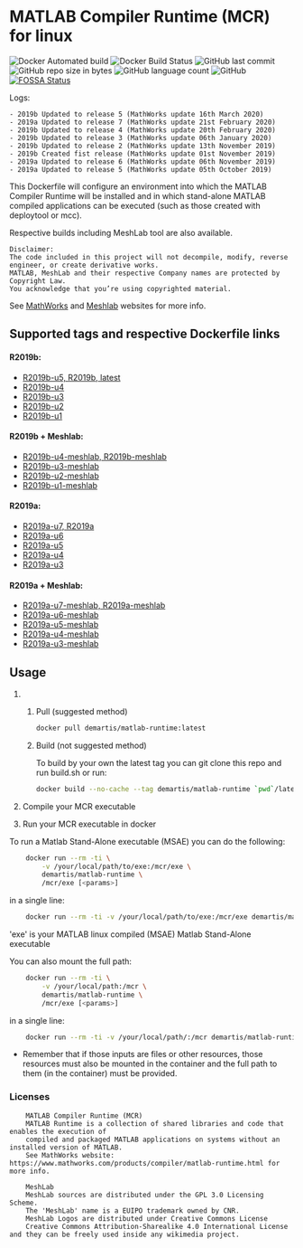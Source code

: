 MATLAB Compiler Runtime (MCR) for linux
=======================================

![Docker Automated build](https://img.shields.io/docker/cloud/automated/demartis/matlab-runtime)
![Docker Build Status](https://img.shields.io/docker/cloud/build/demartis/matlab-runtime)
![GitHub last commit](https://img.shields.io/github/last-commit/demartis/matlab_runtime_docker.svg)
![GitHub repo size in bytes](https://img.shields.io/github/repo-size/demartis/matlab_runtime_docker.svg)
![GitHub language count](https://img.shields.io/github/languages/count/demartis/matlab_runtime_docker.svg)
![GitHub](https://img.shields.io/github/license/demartis/matlab_runtime_docker.svg)
[![FOSSA Status](https://app.fossa.com/api/projects/git%2Bgithub.com%2Fdemartis%2Fmatlab_runtime_docker.svg?type=shield)](https://app.fossa.com/projects/git%2Bgithub.com%2Fdemartis%2Fmatlab_runtime_docker?ref=badge_shield)

Logs: 
```
- 2019b Updated to release 5 (MathWorks update 16th March 2020)
- 2019a Updated to release 7 (MathWorks update 21st February 2020)
- 2019b Updated to release 4 (MathWorks update 20th February 2020)
- 2019b Updated to release 3 (MathWorks update 06th January 2020)
- 2019b Updated to release 2 (MathWorks update 13th November 2019)
- 2019b Created fist release (MathWorks update 01st November 2019)
- 2019a Updated to release 6 (MathWorks update 06th November 2019)
- 2019a Updated to release 5 (MathWorks update 05th October 2019)
```


This Dockerfile will configure an environment into which the MATLAB Compiler Runtime will be installed and in which 
stand-alone MATLAB compiled applications can be executed (such as those created with deploytool or mcc).

Respective builds including MeshLab tool are also available.

```
Disclaimer:
The code included in this project will not decompile, modify, reverse engineer, or create derivative works.
MATLAB, MeshLab and their respective Company names are protected by Copyright Law. 
You acknowledge that you’re using copyrighted material.
```
See [MathWorks](https://www.mathworks.com/products/compiler/matlab-runtime.html) and [Meshlab](http://www.meshlab.net/) websites for more info. 



## Supported tags and respective Dockerfile links

#### R2019b:
- [R2019b-u5, R2019b, latest](https://github.com/demartis/matlab_runtime_docker/blob/master/R2019b-u5/Dockerfile)
- [R2019b-u4](https://github.com/demartis/matlab_runtime_docker/blob/master/R2019b-u4/Dockerfile)
- [R2019b-u3](https://github.com/demartis/matlab_runtime_docker/blob/master/R2019b-u3/Dockerfile)
- [R2019b-u2](https://github.com/demartis/matlab_runtime_docker/blob/master/R2019b-u2/Dockerfile)
- [R2019b-u1](https://github.com/demartis/matlab_runtime_docker/blob/master/R2019b-u1/Dockerfile)

#### R2019b + Meshlab:
- [R2019b-u4-meshlab, R2019b-meshlab](https://github.com/demartis/matlab_runtime_docker/blob/master/R2019b-u4-meshlab/Dockerfile)
- [R2019b-u3-meshlab](https://github.com/demartis/matlab_runtime_docker/blob/master/R2019b-u3-meshlab/Dockerfile)
- [R2019b-u2-meshlab](https://github.com/demartis/matlab_runtime_docker/blob/master/R2019b-u2-meshlab/Dockerfile)
- [R2019b-u1-meshlab](https://github.com/demartis/matlab_runtime_docker/blob/master/R2019b-u1-meshlab/Dockerfile)

#### R2019a:
- [R2019a-u7, R2019a](https://github.com/demartis/matlab_runtime_docker/blob/master/R2019a-u7/Dockerfile)
- [R2019a-u6](https://github.com/demartis/matlab_runtime_docker/blob/master/R2019a-u6/Dockerfile)
- [R2019a-u5](https://github.com/demartis/matlab_runtime_docker/blob/master/R2019a-u5/Dockerfile)
- [R2019a-u4](https://github.com/demartis/matlab_runtime_docker/blob/master/R2019a-u4/Dockerfile)
- [R2019a-u3](https://github.com/demartis/matlab_runtime_docker/blob/master/R2019a-u3/Dockerfile)

#### R2019a + Meshlab:
- [R2019a-u7-meshlab, R2019a-meshlab](https://github.com/demartis/matlab_runtime_docker/blob/master/R2019a-u7-meshlab/Dockerfile)
- [R2019a-u6-meshlab](https://github.com/demartis/matlab_runtime_docker/blob/master/R2019a-u6-meshlab/Dockerfile)
- [R2019a-u5-meshlab](https://github.com/demartis/matlab_runtime_docker/blob/master/R2019a-u5-meshlab/Dockerfile)
- [R2019a-u4-meshlab](https://github.com/demartis/matlab_runtime_docker/blob/master/R2019a-u4-meshlab/Dockerfile)
- [R2019a-u3-meshlab](https://github.com/demartis/matlab_runtime_docker/blob/master/R2019a-u3-meshlab/Dockerfile)




## Usage

1.
    1. Pull (suggested method)

        ```bash
        docker pull demartis/matlab-runtime:latest
        
        ```

    2. Build (not suggested method)
    
        To build by your own the latest tag you can git clone this repo and run build.sh or run:
        ```bash
        docker build --no-cache --tag demartis/matlab-runtime `pwd`/latest
        ```

2. Compile your MCR executable

3. Run your MCR executable in docker

To run a Matlab Stand-Alone executable (MSAE) you can do the following:
```bash
    docker run --rm -ti \
        -v /your/local/path/to/exe:/mcr/exe \
        demartis/matlab-runtime \
        /mcr/exe [<params>]
```
in a single line:
```bash
    docker run --rm -ti -v /your/local/path/to/exe:/mcr/exe demartis/matlab-runtime /mcr/exe [<params>] 
```
'exe' is your MATLAB linux compiled (MSAE) Matlab Stand-Alone executable

You can also mount the full path:
```bash
    docker run --rm -ti \
        -v /your/local/path:/mcr \
        demartis/matlab-runtime \
        /mcr/exe [<params>]
```
in a single line:
```bash
    docker run --rm -ti -v /your/local/path/:/mcr demartis/matlab-runtime /mcr/exe [<params>] 
``` 
- Remember that if those inputs are files or other resources, those resources must also be mounted in the container 
and the full path to them (in the container) must be provided.


### Licenses


```
    MATLAB Compiler Runtime (MCR)
    MATLAB Runtime is a collection of shared libraries and code that enables the execution of 
    compiled and packaged MATLAB applications on systems without an installed version of MATLAB.
    See MathWorks website: https://www.mathworks.com/products/compiler/matlab-runtime.html for more info.

    MeshLab
    MeshLab sources are distributed under the GPL 3.0 Licensing Scheme.
    The 'MeshLab' name is a EUIPO trademark owned by CNR.
    MeshLab Logos are distributed under Creative Commons License
    Creative Commons Attribution-Sharealike 4.0 International License and they can be freely used inside any wikimedia project.

```
   
